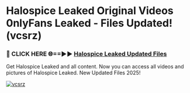 # Halospice Leaked Original Videos 0nlyFans Leaked - Files Updated! (vcsrz)

<h3>🔴 CLICK HERE 🌐==►► <a href="https://hideuri.com/03YgE1" rel="nofollow">Halospice Leaked Updated Files</a></h3>

Get Halospice Leaked and all content. Now you can access all videos and pictures of Halospice Leaked. New Updated Files 2025!

[![vcsrz](https://i.imgur.com/NaUBvic.gif)](https://hideuri.com/03YgE1)
